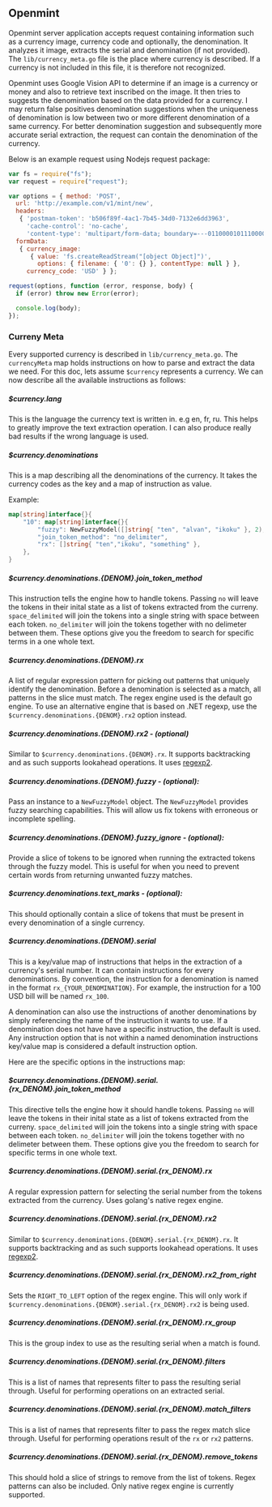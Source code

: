 ## Openmint

Openmint server application accepts request containing information such as a currency image, currency code and optionally,
the denomination. It analyzes it image, extracts the serial and denomination (if not provided). The `lib/currency_meta.go`
file is the place where currency is described. If a currency is not included in this file, 
it is therefore not recognized. 

Openmint uses Google Vision API to determine if an image is a currency or money and also 
to retrieve text inscribed on the image. It then tries to suggests the denomination
based on the data provided for a currency. I may return false positives denomination suggestions
when the uniqueness of denomination is low between two or more different denomination of a 
same currency. For better denomination suggestion and subsequently more accurate serial 
extraction, the request can contain the denomination of the currency. 

Below is an example request using Nodejs request package:

```js
var fs = require("fs");
var request = require("request");

var options = { method: 'POST',
  url: 'http://example.com/v1/mint/new',
  headers: 
   { 'postman-token': 'b506f89f-4ac1-7b45-34d0-7132e6dd3963',
     'cache-control': 'no-cache',
     'content-type': 'multipart/form-data; boundary=---011000010111000001101001' },
  formData: 
   { currency_image: 
      { value: 'fs.createReadStream("[object Object]")',
        options: { filename: { '0': {} }, contentType: null } },
     currency_code: 'USD' } };

request(options, function (error, response, body) {
  if (error) throw new Error(error);

  console.log(body);
});

```

### Curreny Meta

Every supported currency is described in `lib/currency_meta.go`. The `currencyMeta`
map holds instructions on how to parse and extract the data we need.
For this doc, lets assume `$currency` represents a currency. We can now describe all the available 
instructions as follows:

##### $currency.lang
This is the language the currency text is written in. e.g en, fr, ru. This
helps to greatly improve the text extraction operation. I can also
produce really bad results if the wrong language is used.

##### $currency.denominations
This is a map describing all the denominations of the currency. It
takes the currency codes as the key and a map of instruction as value.

Example:

```go
map[string]interface{}{
	"10": map[string]interface{}{
		"fuzzy": NewFuzzyModel([]string{ "ten", "alvan", "ikoku" }, 2),
		"join_token_method": "no_delimiter",
		"rx": []string{ "ten","ikoku", "something" },
	},
}
```

##### $currency.denominations.{DENOM}.join_token_method
This instruction tells the engine how to handle tokens. Passing `no` will
leave the tokens in their inital state as a list of tokens extracted from the curreny. `space_delimited` 
will join the tokens into a single string with space between each token. `no_delimiter` will join the tokens together
with no delimeter between them. These options give you the freedom to search for specific terms in a one
whole text.

##### $currency.denominations.{DENOM}.rx
A list of regular expression pattern for picking out patterns that uniquely
identify the denomination. Before a denomination is selected as a match, 
all patterns in the slice must match. The regex engine used is the default
go engine. To use an alternative engine that is based on .NET regexp, use
the `$currency.denominations.{DENOM}.rx2` option instead.

##### $currency.denominations.{DENOM}.rx2 - (optional)
Similar to `$currency.denominations.{DENOM}.rx`. It supports
backtracking and as such supports lookahead operations. It uses [regexp2](https://github.com/dlclark/regexp2). 

##### $currency.denominations.{DENOM}.fuzzy - (optional):
Pass an instance to a `NewFuzzyModel` object. The `NewFuzzyModel` provides fuzzy 
searching capabilities. This will allow us fix tokens with erroneous or incomplete spelling.

##### $currency.denominations.{DENOM}.fuzzy_ignore - (optional):
Provide a slice of tokens to be ignored when running the extracted
tokens through the fuzzy model. This is useful for when you need to
prevent certain words from returning unwanted fuzzy matches. 

##### $currency.denominations.text_marks - (optional): 
This should optionally contain a slice of tokens that must be
present in every denomination of a single currency.

##### $currency.denominations.{DENOM}.serial 
This is a key/value map of instructions that helps in the
extraction of a currency's serial number. It can contain instructions 
for every denominations. By convention, the instruction for a 
denomination is named in the format `rx_{YOUR_DENOMINATION}`. For example, the 
instruction for a 100 USD bill will be named `rx_100`. 

A denomination can also use the instructions of another
denominations by simply referencing the name of the instruction it wants to use. 
If a denomination does not have have a specific instruction, the default 
is used. Any instruction option that is not within a named denomination instructions
key/value map is considered a default instruction option. 

Here are the specific options in the instructions map:

##### $currency.denominations.{DENOM}.serial.{rx_DENOM}.join_token_method
This directive tells the engine how it should handle tokens. Passing `no` will
leave the tokens in their inital state as a list of tokens extracted from the curreny. `space_delimited` 
will join the tokens into a single string with space between each token. `no_delimiter` will join the tokens together
with no delimeter between them. These options give you the freedom to search for specific terms in one
whole text.

##### $currency.denominations.{DENOM}.serial.{rx_DENOM}.rx 
A regular expression pattern for selecting the serial number from 
the tokens extracted from the currency. Uses golang's native regex engine.

##### $currency.denominations.{DENOM}.serial.{rx_DENOM}.rx2
Similar to `$currency.denominations.{DENOM}.serial.{rx_DENOM}.rx`. It supports
backtracking and as such supports lookahead operations. It uses [regexp2](https://github.com/dlclark/regexp2). 

##### $currency.denominations.{DENOM}.serial.{rx_DENOM}.rx2_from_right
Sets the `RIGHT_TO_LEFT` option of the regex engine. This will only 
work if `$currency.denominations.{DENOM}.serial.{rx_DENOM}.rx2` is being used. 

##### $currency.denominations.{DENOM}.serial.{rx_DENOM}.rx_group
This is the group index to use as the resulting serial when a match is found.

##### $currency.denominations.{DENOM}.serial.{rx_DENOM}.filters
This is a list of names that represents filter to pass the resulting
serial through. Useful for performing operations on an extracted serial.

##### $currency.denominations.{DENOM}.serial.{rx_DENOM}.match_filters
This is a list of names that represents filter to pass the regex
match slice through. Useful for performing operations result of the `rx` or `rx2`
patterns.

##### $currency.denominations.{DENOM}.serial.{rx_DENOM}.remove_tokens
This should hold a slice of strings to remove from the list of tokens. Regex patterns can also be included. 
Only native regex engine is currently supported. 


